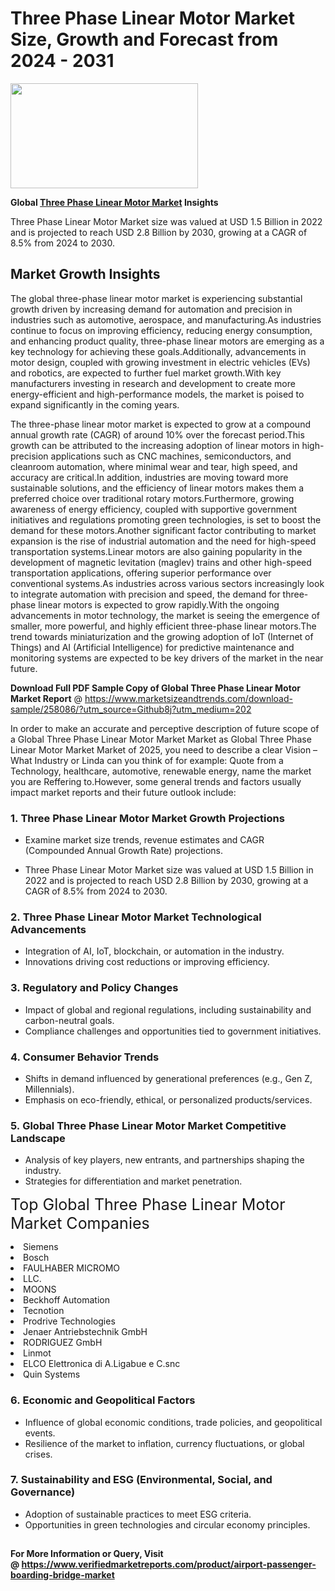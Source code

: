 <H1>Three Phase Linear Motor Market Size, Growth and Forecast from 2024 - 2031</H1><img class="aligncenter size-medium wp-image-584254" src="https://thirdeyenews.in/wp-content/uploads/2024/09/Global-Market-Research-300x168.jpeg" alt="" width="300" height="168" /><p><strong>Global&nbsp;<a href="https://www.marketsizeandtrends.com/download-sample/258086/?utm_source=Github8j?utm_medium=202">Three Phase Linear Motor Market</a> Insights</strong></p><p>Three Phase Linear Motor Market size was valued at USD 1.5 Billion in 2022 and is projected to reach USD 2.8 Billion by 2030, growing at a CAGR of 8.5% from 2024 to 2030.</p><p><h2>Market Growth Insights</h2> <p>The global three-phase linear motor market is experiencing substantial growth driven by increasing demand for automation and precision in industries such as automotive, aerospace, and manufacturing.As industries continue to focus on improving efficiency, reducing energy consumption, and enhancing product quality, three-phase linear motors are emerging as a key technology for achieving these goals.Additionally, advancements in motor design, coupled with growing investment in electric vehicles (EVs) and robotics, are expected to further fuel market growth.With key manufacturers investing in research and development to create more energy-efficient and high-performance models, the market is poised to expand significantly in the coming years.</p> <p>The three-phase linear motor market is expected to grow at a compound annual growth rate (CAGR) of around 10% over the forecast period.This growth can be attributed to the increasing adoption of linear motors in high-precision applications such as CNC machines, semiconductors, and cleanroom automation, where minimal wear and tear, high speed, and accuracy are critical.In addition, industries are moving toward more sustainable solutions, and the efficiency of linear motors makes them a preferred choice over traditional rotary motors.Furthermore, growing awareness of energy efficiency, coupled with supportive government initiatives and regulations promoting green technologies, is set to boost the demand for these motors.Another significant factor contributing to market expansion is the rise of industrial automation and the need for high-speed transportation systems.Linear motors are also gaining popularity in the development of magnetic levitation (maglev) trains and other high-speed transportation applications, offering superior performance over conventional systems.As industries across various sectors increasingly look to integrate automation with precision and speed, the demand for three-phase linear motors is expected to grow rapidly.With the ongoing advancements in motor technology, the market is seeing the emergence of smaller, more powerful, and highly efficient three-phase linear motors.The trend towards miniaturization and the growing adoption of IoT (Internet of Things) and AI (Artificial Intelligence) for predictive maintenance and monitoring systems are expected to be key drivers of the market in the near future.<p><span class=""><strong>Download Full PDF Sample Copy of Global Three Phase Linear Motor Market Report</strong> @ <a href="https://www.marketsizeandtrends.com/download-sample/258086/?utm_source=Github8j?utm_medium=202" target="_blank">https://www.marketsizeandtrends.com/download-sample/258086/?utm_source=Github8j?utm_medium=202</a></span></p><p>In order to make an accurate and perceptive description of future scope of a Global&nbsp;Three Phase Linear Motor Market Market as Global&nbsp;Three Phase Linear Motor Market Market of 2025, you need to describe a clear Vision &ndash; What Industry or Linda can you think of for example: Quote from a Technology, healthcare, automotive, renewable energy, name the market you are Reffering to.However, some general trends and factors usually impact market reports and their future outlook include:</p><h3>1.&nbsp;<strong>Three Phase Linear Motor Market Growth Projections</strong></h3><ul><li>Examine market size trends, revenue estimates and CAGR (Compounded Annual Growth Rate) projections.</li><li><p>Three Phase Linear Motor Market size was valued at USD 1.5 Billion in 2022 and is projected to reach USD 2.8 Billion by 2030, growing at a CAGR of 8.5% from 2024 to 2030.</p></li></ul><h3>2.&nbsp;<strong>Three Phase Linear Motor Market Technological Advancements</strong></h3><ul><li>Integration of AI, IoT, blockchain, or automation in the industry.</li><li>Innovations driving cost reductions or improving efficiency.</li></ul><h3>3.&nbsp;<strong>Regulatory and Policy Changes</strong></h3><ul><li>Impact of global and regional regulations, including sustainability and carbon-neutral goals.</li><li>Compliance challenges and opportunities tied to government initiatives.</li></ul><h3>4.&nbsp;<strong>Consumer Behavior Trends</strong></h3><ul><li>Shifts in demand influenced by generational preferences (e.g., Gen Z, Millennials).</li><li>Emphasis on eco-friendly, ethical, or personalized products/services.</li></ul><h3>5.&nbsp;<strong>Global Three Phase Linear Motor Market Competitive Landscape</strong></h3><ul><li>Analysis of key players, new entrants, and partnerships shaping the industry.</li><li>Strategies for differentiation and market penetration.</li></ul><p data-pm-slice="1 1 []"><span style="color: inherit; font-family: inherit; font-size: 25px;">Top Global Three Phase Linear Motor Market Companies</span></p><div class="" data-test-id=""><p><li>Siemens</li><li> Bosch</li><li> FAULHABER MICROMO</li><li> LLC.</li><li> MOONS</li><li> Beckhoff Automation</li><li> Tecnotion</li><li> Prodrive Technologies</li><li> Jenaer Antriebstechnik GmbH</li><li> RODRIGUEZ GmbH</li><li> Linmot</li><li> ELCO Elettronica di A.Ligabue e C.snc</li><li> Quin Systems</li></p></div><h3>6.&nbsp;<strong>Economic and Geopolitical Factors</strong></h3><ul><li>Influence of global economic conditions, trade policies, and geopolitical events.</li><li>Resilience of the market to inflation, currency fluctuations, or global crises.</li></ul><h3>7.&nbsp;<strong>Sustainability and ESG (Environmental, Social, and Governance)</strong></h3><ul><li>Adoption of sustainable practices to meet ESG criteria.</li><li>Opportunities in green technologies and circular economy principles.</li></ul><h2><strong style="font-size: 14px;">For More Information or Query, Visit @&nbsp;</strong><a style="background-color: #ffffff; font-size: 14px;" href="https://www.marketsizeandtrends.com/report/three-phase-linear-motor-market/" target="_blank">https://www.verifiedmarketreports.com/product/airport-passenger-boarding-bridge-market</a></h2>
